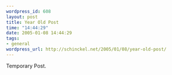 ```yaml
--- 
wordpress_id: 608
layout: post
title: Year Old Post
time: "14:44:29"
date: 2005-01-08 14:44:29
tags: 
- general
wordpress_url: http://schinckel.net/2005/01/08/year-old-post/
---
```

Temporary Post. 
